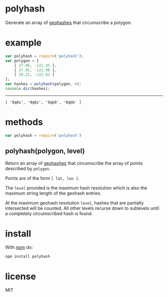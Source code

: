# polyhash

Generate an array of
[geohashes](http://en.wikipedia.org/wiki/Geohash)
that circumscribe a polygon.

# example

``` js
var polyhash = require('polyhash');
var polygon = [
    [ 37.96, -122.45 ],
    [ 37.95, -122.90 ],
    [ 38.21, -122.62 ]
];
var hashes = polyhash(polygon, 4);
console.dir(hashes);
```

***

```
[ '9q8x', '9q8z', '9qb8', '9qbb' ]
```

# methods

``` js
var polyhash = require('polyhash')
```

## polyhash(polygon, level)

Return an array of [geohashes](http://en.wikipedia.org/wiki/Geohash)
that circumscribe the array of points described by `polygon`.

Points are of the form `[ lat, lon ]`.

The `level` provided is the maximum hash resolution which is also the maximum
string length of the geohash entries.

At the maximum geohash resolution `level`, hashes that are partially intersected
will be counted. All other levels recurse down to sublevels until a completely
circumscribed hash is found.

# install

With [npm](http://npmjs.org) do:

```
npm install polyhash
```

# license

MIT
